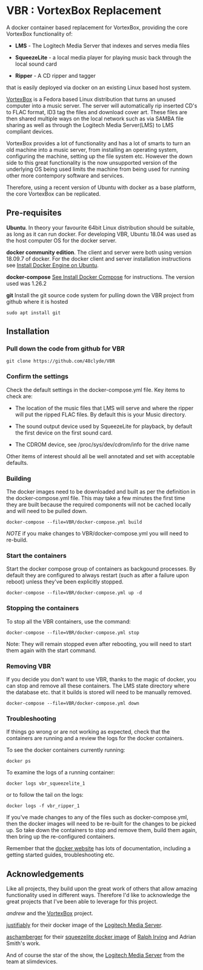 # VBR : VortexBox Replacement

A docker container based replacement for VortexBox, providing the core VortexBox functionality of:

* **LMS** - The Logitech Media Server that indexes and serves media files

* **SqueezeLite** - a local media player for playing music back through the local sound card

* **Ripper** - A CD ripper and tagger

that is easily deployed via docker on an existing Linux based host system.


[VortexBox](https://wiki.vortexbox.org/what_is_vortexbox) is a Fedora based Linux distribution that turns an unused computer into a music server.  The server will automatically rip inserted CD's to FLAC format, ID3 tag the files and download cover art.  These files are then shared multiple ways on the local network such as via SAMBA file sharing as well as through the Logitech Media Server(LMS) to LMS compliant devices.

VortexBox provides a lot of functionality and has a lot of smarts to turn an old machine into a music server, from installing an operating system, configuring the machine, setting up the file system etc.  However the down side to this great functionality is the now unsupported version of the underlying OS being used limits the machine from being used for running other more contempory software and services.

Therefore, using a recent version of Ubuntu with docker as a base platform, the core VortexBox can be replicated.


## Pre-requisites

**Ubuntu**.  In theory your favourite 64bit Linux distribution should be suitable, as long as it can run docker. For developing VBR, Ubuntu 18.04 was used as the host computer OS for the docker server.

**docker community edition**. The client and server were both using version 18.09.7 of docker.  For the docker client and server installation instructions see [Install Docker Engine on Ubuntu](https://docs.docker.com/engine/install/ubuntu/).

**docker-compose** [See Install Docker Compose](https://docs.docker.com/compose/install/) for instructions.  The version used was 1.26.2

**git** Install the git source code system for pulling down the VBR project from github where it is hosted
    
    sudo apt install git


## Installation

### Pull down the code from github for VBR

    git clone https://github.com/48clyde/VBR


### Confirm the settings

Check the default settings in the docker-compose.yml file.  Key items to check are:

* The location of the music files that LMS will serve and where the ripper will put the ripped FLAC files.  By default this is your Music directory.

* The sound output device used by SqueezeLite for playback, by default the first device on the first sound card.

* The CDROM device, see /proc/sys/dev/cdrom/info for the drive name

Other items of interest should all be well annotated and set with acceptable defaults.


### Building

The docker images need to be downloaded and built as per the definition in the docker-compose.yml file.  This may take a few minutes the first time they are built because the required components will not be cached locally and will need to be pulled down.  

    docker-compose --file=VBR/docker-compose.yml build

*NOTE* if you make changes to VBR/docker-compose.yml you will need to re-build.


### Start the containers

Start the docker compose group of containers as backgound processes.  By default they are configured to always restart (such as after a failure upon reboot) unless they've been explicitly stopped.

    docker-compose --file=VBR/docker-compose.yml up -d


### Stopping the containers

To stop all the VBR containers, use the command:

    docker-compose --file=VBR/docker-compose.yml stop
    
Note: They will remain stopped even after rebooting, you will need to start them again with the start command.


### Removing VBR

If you decide you don't want to use VBR, thanks to the magic of docker, you can stop and remove all these containers.  The LMS state directory where the database etc. that it builds is stored will need to be manually removed.

    docker-compose --file=VBR/docker-compose.yml down


### Troubleshooting

If things go wrong or are not working as expected, check that the containers are running and a review the logs for the docker containers.

To see the docker containers currently running:

    docker ps
    
    
To examine the logs of a running container:
 
    docker logs vbr_squeezelite_1
    
    
or to follow the tail on the logs:

    docker logs -f vbr_ripper_1

If you've made changes to any of the files such as docker-compose.yml, then the docker images will need to be re-built for the changes to be picked up.  So take down the containers to stop and remove them, build them again, then bring up the re-configured containers.


Remember that the [docker website](https://docs.docker.com/get-started/) has lots of documentation, including a getting started guides, troubleshooting etc.


## Acknowledgements

Like all projects, they build upon the great work of others that allow amazing functionality used in different ways.  Therefore I'd like to acknowledge the great projects that I've been able to leverage for this project.


*andrew* and the [VortexBox](https://www.vortexbox.org/) project.

[justifiably](https://hub.docker.com/u/justifiably) for their docker image of the [Logitech Media Server](https://hub.docker.com/r/justifiably/logitechmediaserver/).


[aschamberger](https://hub.docker.com/u/aschamberger) for their [squeezelite docker image](https://hub.docker.com/r/aschamberger/squeezelite) of [Ralph Irving](https://github.com/ralph-irving) and Adrian Smith's work.

And of course the star of the show, the [Logitech Media Server](http://wiki.slimdevices.com/index.php/Logitech_Media_Server) from the team at slimdevices.

